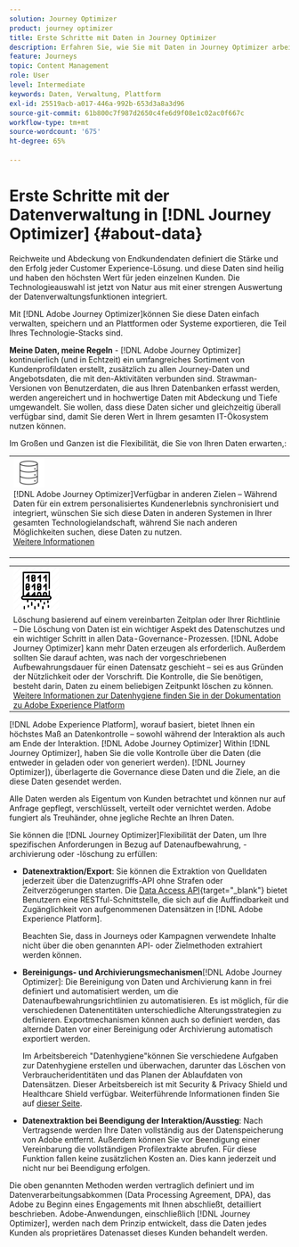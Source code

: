 ```yaml
---
solution: Journey Optimizer
product: journey optimizer
title: Erste Schritte mit Daten in Journey Optimizer
description: Erfahren Sie, wie Sie mit Daten in Journey Optimizer arbeiten.
feature: Journeys
topic: Content Management
role: User
level: Intermediate
keywords: Daten, Verwaltung, Plattform
exl-id: 25519acb-a017-446a-992b-653d3a8a3d96
source-git-commit: 61b800c7f987d2650c4fe6d9f08e1c02ac0f667c
workflow-type: tm+mt
source-wordcount: '675'
ht-degree: 65%

---
```


# Erste Schritte mit der Datenverwaltung in [!DNL Journey Optimizer] {#about-data}

Reichweite und Abdeckung von Endkundendaten definiert die Stärke und den Erfolg jeder Customer Experience-Lösung. und diese Daten sind heilig und haben den höchsten Wert für jeden einzelnen Kunden. Die Technologieauswahl ist jetzt von Natur aus mit einer strengen Auswertung der Datenverwaltungsfunktionen integriert.

Mit [!DNL Adobe Journey Optimizer]können Sie diese Daten einfach verwalten, speichern und an Plattformen oder Systeme exportieren, die Teil Ihres Technologie-Stacks sind.

**Meine Daten, meine Regeln** - [!DNL Adobe Journey Optimizer] kontinuierlich (und in Echtzeit) ein umfangreiches Sortiment von Kundenprofildaten erstellt, zusätzlich zu allen Journey-Daten und Angebotsdaten, die mit den-Aktivitäten verbunden sind. Strawman-Versionen von Benutzerdaten, die aus Ihren Datenbanken erfasst werden, werden angereichert und in hochwertige Daten mit Abdeckung und Tiefe umgewandelt. Sie wollen, dass diese Daten sicher und gleichzeitig überall verfügbar sind, damit Sie deren Wert in Ihrem gesamten IT-Ökosystem nutzen können.

Im Großen und Ganzen ist die Flexibilität, die Sie von Ihren Daten erwarten,:


<table style="table-layout:fixed">
<tr style="border: 0;">
  <td>
    <div><img alt="Ziele" src="assets/do-not-localize/dest.png" /> 
 <br>[!DNL Adobe Journey Optimizer]Verfügbar in anderen Zielen – Während Daten für ein extrem personalisiertes Kundenerlebnis synchronisiert und integriert, wünschen Sie sich diese Daten in anderen Systemen in Ihrer gesamten Technologielandschaft, während Sie nach anderen Möglichkeiten suchen, diese Daten zu nutzen.
    <div>
     <a href="../start/ajo-integrations.md">Weitere Informationen</a></div>
    </div>
    <br>
  </td>
</tr>
</table>

<!--td>
    <div><img alt="retention" src="assets/do-not-localize/retention.png" />  
    <br>Retained for a stipulated duration – Industry or regional regulations (such as GDPR or CCPA) or internal data governance policies stipulate how long or how short a duration, data needs to be maintained or archived in Adobe Experience Platform Data Lake. <a href="../privacy/get-started-privacy.md">Learn more</a></div>
  </td>
</tr>
<tr style="border: 0;"-->
<table style="table-layout:fixed">
<tr style="border: 0;">
  <td>
    <div><img alt="Richtlinie" src="assets/do-not-localize/policy.png" /> 
 <br>Löschung basierend auf einem vereinbarten Zeitplan oder Ihrer Richtlinie – Die Löschung von Daten ist ein wichtiger Aspekt des Datenschutzes und ein wichtiger Schritt in allen Data-Governance-Prozessen. [!DNL Adobe Journey Optimizer] kann mehr Daten erzeugen als erforderlich. Außerdem sollten Sie darauf achten, was nach der vorgeschriebenen Aufbewahrungsdauer für einen Datensatz geschieht – sei es aus Gründen der Nützlichkeit oder der Vorschrift. Die Kontrolle, die Sie benötigen, besteht darin, Daten zu einem beliebigen Zeitpunkt löschen zu können. <a href="https://experienceleague.adobe.com/docs/experience-platform/hygiene/ui/overview.html?lang=de">Weitere Informationen zur Datenhygiene finden Sie in der Dokumentation zu Adobe Experience Platform</a></div>
  </td>
</tr>
</table>

[!DNL Adobe Experience Platform], worauf basiert, bietet Ihnen ein höchstes Maß an Datenkontrolle – sowohl während der Interaktion als auch am Ende der Interaktion. [!DNL Adobe Journey Optimizer] Within [!DNL Journey Optimizer], haben Sie die volle Kontrolle über die Daten (die entweder in geladen oder von generiert werden). [!DNL Journey Optimizer]), überlagerte die Governance diese Daten und die Ziele, an die diese Daten gesendet werden.

Alle Daten werden als Eigentum von Kunden betrachtet und können nur auf Anfrage gepflegt, verschlüsselt, verteilt oder vernichtet werden. Adobe fungiert als Treuhänder, ohne jegliche Rechte an Ihren Daten.

Sie können die [!DNL Journey Optimizer]Flexibilität der Daten, um Ihre spezifischen Anforderungen in Bezug auf Datenaufbewahrung, -archivierung oder -löschung zu erfüllen:

* **Datenextraktion/Export**: Sie können die Extraktion von Quelldaten jederzeit über die Datenzugriffs-API ohne Strafen oder Zeitverzögerungen starten. Die [Data Access API](https://experienceleague.adobe.com/docs/experience-platform/data-access/api.html?lang=de){target="_blank"} bietet Benutzern eine RESTful-Schnittstelle, die sich auf die Auffindbarkeit und Zugänglichkeit von aufgenommenen Datensätzen in [!DNL Adobe Experience Platform]. <!--In the future (on roadmap), you can use file-based destinations to export and migrate log data from Adobe Journey Optimizer. -->

   Beachten Sie, dass in Journeys oder Kampagnen verwendete Inhalte nicht über die oben genannten API- oder Zielmethoden extrahiert werden können.

<!--
* **Profile Service Data Retention**: For Behavioral and Time series data appended to any Profile, you may choose to use Journey Optimizer’s default setting of retaining this data for up to 30 days from the date of its addition to a Profile, or until an alternative time-period selected by the you. The time that Adobe keeps this data varies from contract to contract, and is outlined in an organization’s data retention policy.

  Learn more about Experience Event expirations in [Adobe Experience Platform documentation](https://experienceleague.adobe.com/docs/experience-platform/profile/event-expirations.html){target="_blank"}.
-->

* **Bereinigungs- und Archivierungsmechanismen**[!DNL Adobe Journey Optimizer]: Die Bereinigung von Daten und Archivierung kann in frei definiert und automatisiert werden, um die Datenaufbewahrungsrichtlinien zu automatisieren. Es ist möglich, für die verschiedenen Datenentitäten unterschiedliche Alterungsstrategien zu definieren. Exportmechanismen können auch so definiert werden, das alternde Daten vor einer Bereinigung oder Archivierung automatisch exportiert werden.

   Im Arbeitsbereich &quot;Datenhygiene&quot;können Sie verschiedene Aufgaben zur Datenhygiene erstellen und überwachen, darunter das Löschen von Verbraucheridentitäten und das Planen der Ablaufdaten von Datensätzen. Dieser Arbeitsbereich ist mit Security &amp; Privacy Shield und Healthcare Shield verfügbar. Weiterführende Informationen finden Sie auf [dieser Seite](../privacy/data-hygiene.md).

<!--
* **Data Lake and Deletions**: Customer Data stored in the Data Lake can be retained by Journey Optimizer:
    
    * for 7 days to facilitate the onboarding of Customer Data into the Profile Services, after which it may be permanently deleted, or
    * until chosen to be deleted by you

-->

* **Datenextraktion bei Beendigung der Interaktion/Ausstieg**: Nach Vertragsende werden Ihre Daten vollständig aus der Datenspeicherung von Adobe entfernt. Außerdem können Sie vor Beendigung einer Vereinbarung die vollständigen Profilextrakte abrufen. Für diese Funktion fallen keine zusätzlichen Kosten an. Dies kann jederzeit und nicht nur bei Beendigung erfolgen.

Die oben genannten Methoden werden vertraglich definiert und im Datenverarbeitungsabkommen (Data Processing Agreement, DPA), das Adobe zu Beginn eines Engagements mit Ihnen abschließt, detailliert beschrieben. Adobe-Anwendungen, einschließlich [!DNL Journey Optimizer], werden nach dem Prinzip entwickelt, dass die Daten jedes Kunden als proprietäres Datenasset dieses Kunden behandelt werden.
